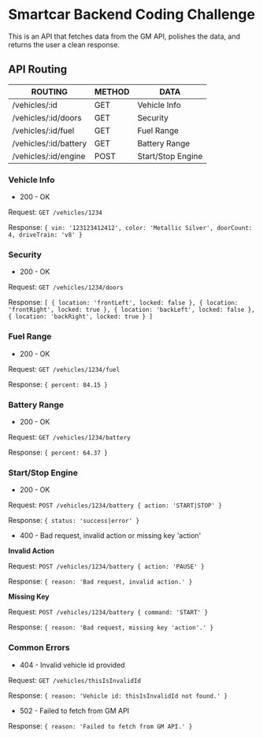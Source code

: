 # Smartcar Backend Coding Challenge

This is an API that fetches data from the GM API, polishes the data, and returns the user a clean response.

## API Routing

| ROUTING               | METHOD | DATA              |
| --------------------- | ------ | ----------------- |
| /vehicles/:id         | GET    | Vehicle Info      |
| /vehicles/:id/doors   | GET    | Security          |
| /vehicles/:id/fuel    | GET    | Fuel Range        |
| /vehicles/:id/battery | GET    | Battery Range     |
| /vehicles/:id/engine  | POST   | Start/Stop Engine |

### Vehicle Info

- 200 - OK

Request: `GET /vehicles/1234`

Response: `{ vin: '123123412412', color: 'Metallic Silver', doorCount: 4, driveTrain: 'v8' }`

### Security

- 200 - OK

Request: `GET /vehicles/1234/doors`

Response: `[ { location: 'frontLeft', locked: false }, { location: 'frontRight', locked: true }, { location: 'backLeft', locked: false }, { location: 'backRight', locked: true } ]`

### Fuel Range

- 200 - OK

Request: `GET /vehicles/1234/fuel`

Response: `{ percent: 84.15 }`

### Battery Range

- 200 - OK

Request: `GET /vehicles/1234/battery`

Response: `{ percent: 64.37 }`

### Start/Stop Engine

- 200 - OK

Request: `POST /vehicles/1234/battery { action: 'START|STOP' }`

Response: `{ status: 'success|error' }`

- 400 - Bad request, invalid action or missing key 'action'

**Invalid Action**

Request: `POST /vehicles/1234/battery { action: 'PAUSE' }`

Response: `{ reason: 'Bad request, invalid action.' }`

**Missing Key**

Request: `POST /vehicles/1234/battery { command: 'START' }`

Response: `{ reason: 'Bad request, missing key 'action'.' }`

### Common Errors

- 404 - Invalid vehicle id provided

Request: `GET /vehicles/thisIsInvalidId`

Response: `{ reason: 'Vehicle id: thisIsInvalidId not found.' }`

- 502 - Failed to fetch from GM API

Response: `{ reason: 'Failed to fetch from GM API.' }`
